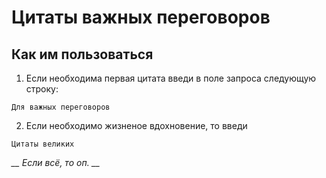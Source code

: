 # Цитаты важных переговоров

## Как им пользоваться

1. Если необходима первая цитата введи в поле запроса следующую строку:
```
Для важных переговоров
```
2. Если необходимо жизненое вдохновение, то введи
```
Цитаты великих
```

*__ Если всё, то оп. __*
~~~
